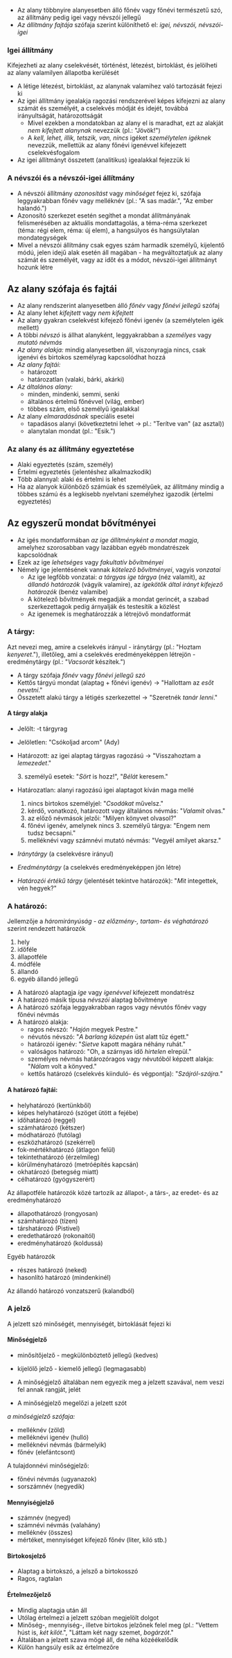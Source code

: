  - Az alany többnyire alanyesetben álló főnév vagy főnévi természetű szó, az állítmány pedig igei vagy névszói jellegű
 - *Az állítmány fajtája* szófaja szerint különíthető el: *igei, névszói, névszói-igei*

### Igei állítmány

Kifejezheti az alany cselekvését, történést, létezést, birtoklást, és jelölheti az alany valamilyen állapotba kerülését

 - A létige létezést, birtoklást, az alanynak valamihez való tartozását fejezi ki
 - Az igei állítmány igealakja ragozási rendszerével képes kifejezni az alany számát és személyét, a cselekvés módját és idejét, továbbá irányultságát, határozottságát
   + Mivel ezekben a mondatokban az alany el is maradhat, ezt az alakját *nem kifejtett alanynak* nevezzük (pl.: "Jövök!")
   + A *kell, lehet, illik, tetszik, van, nincs* igéket *személytelen igéknek* nevezzük, mellettük az alany főnévi igenévvel kifejezett cselekvésfogalom
 - Az igei állítmányt összetett (analitikus) igealakkal fejezzük ki

### A névszói és a névszói-igei állítmány

 - A névszói állítmány *azonosítást* vagy *minőséget* fejez ki, szófaja leggyakrabban főnév vagy melléknév (pl.: "A sas madár.", "Az ember halandó.")
 - Azonosító szerkezet esetén segíthet a mondat állítmányának felismerésében az aktuális mondattagolás, a téma-réma szerkezet (téma: régi elem, réma: új elem), a hangsúlyos és hangsúlytalan mondategységek
 - Mivel a névszói állítmány csak egyes szám harmadik személyű, kijelentő módú, jelen idejű alak esetén áll magában - ha megváltoztatjuk az alany számát és személyét, vagy az időt és a módot, névszói-igei állítmányt hozunk létre

## Az alany szófaja és fajtái

 - Az alany rendszerint alanyesetben álló *főnév* vagy *főnévi jellegű* szófaj
 - Az alany lehet *kifejtett* vagy *nem kifejtett*
 - Az alany gyakran cselekvést kifejező főnévi igenév (a személytelen igék mellett)
 - A többi *névszó* is állhat alanyként, leggyakrabban a *személyes* vagy *mutató névmás*
 - *Az alany alakja:* mindig alanyesetben áll, viszonyragja nincs, csak igenévi és birtokos személyrag kapcsolódhat hozzá
 - *Az alany fajtái:*
   + határozott
   + határozatlan (valaki, bárki, akárki)
 - *Az általános alany:*
   + minden, mindenki, semmi, senki
   + általános értelmű főnévvel (világ, ember)
   + többes szám, első személyű igealakkal
 - Az alany *elmaradásának* speciális esetei
   + tapadásos alanyi (következtetni lehet → pl.: "Terítve van" (az asztal))
   + alanytalan mondat (pl.: "Esik.")

### Az alany és az állítmány egyeztetése

 - Alaki egyeztetés (szám, személy)
 - Értelmi egyeztetés (jelentéshez alkalmazkodik)
 - Több alannyal: alaki és értelmi is lehet
 - Ha az alanyok különböző számúak és személyűek, az állítmány mindig a többes számú és a legkisebb nyelvtani személyhez igazodik (értelmi egyeztetés)

## Az egyszerű mondat bővítményei

 - Az igés mondatformában *az ige állítményként a mondat magja*, amelyhez szorosabban vagy lazábban egyéb mondatrészek kapcsolódnak
 - Ezek az ige *lehetséges* vagy *fakultatív bővítményei*
 - Némely ige jelentésének vannak *kötelező bővítményei*, vagyis *vonzatai*
   + Az ige legfőbb vonzatai: *a tárgyas ige tárgya* (néz valamit), az *állandó határozók* (vágyik valamire), az *igekötők által irányt kifejező határozók* (benéz valamibe)
   + A kötelező bővítmények megadják a mondat gerincét, a szabad szerkezettagok pedig árnyalják és testesítik a közlést
   + Az igenemek is meghatározzák a létrejövő mondatformát

### A tárgy:

Azt nevezi meg, amire a cselekvés irányul - iránytárgy (pl.: "Hoztam *kenyeret*."), illetőleg, ami a cselekvés eredményeképpen létrejön - eredménytárgy (pl.: "*Vacsorát* készítek.")

 - A tárgy szófaja *főnév* vagy *főnévi jellegű szó*
 - Kettős tárgyú mondat (alaptag + főnévi igenév) → "Hallottam az *esőt nevetni*."
 - Összetett alakú tárgy a létigés szerkezettel → "Szeretnék *tanár lenni*."

#### A tárgy alakja

 - Jelölt: -t tárgyrag
 - Jelöletlen: "Csókoljad arcom" (Ady)
 - Határozott: az igei alaptag tárgyas ragozású → "Visszahoztam a *lemezedet*."

   3\. személyű esetek: "*Sört* is hozz!", "*Bélát* keresem."
 - Határozatlan: alanyi ragozású igei alaptagot kíván maga mellé
   1. nincs birtokos személyjel: "*Csodákat* művelsz."
   2. kérdő, vonatkozó, határozott vagy általános névmás: "*Valamit* olvas."
   3. az előző névmások jelzői: "Milyen könyvet olvasol?"
   4. főnévi igenév, amelynek nincs 3. személyű tárgya: "Engem nem tudsz becsapni."
   5. melléknévi vagy számnévi mutató névmás: "Vegyél amilyet akarsz."


 - *Iránytárgy* (a cselekvésre irányul)
 - *Eredménytárgy* (a cselekvés eredményeképpen jön létre)
 - *Határozói értékű tárgy* (jelentését tekintve határozók): "*Mit* integettek, vén hegyek?"

### A határozó:

Jellemzője a *háromirányúság - az előzmény-, tartam- és véghatározó* szerint rendezett határozók

1. hely
2. időféle
3. állapotféle
4. módféle
5. állandó
6. egyéb állandó jellegű


 - A határozó alaptagja *ige* vagy *igenévvel* kifejezett mondatrész
 - A határozó másik típusa *névszói* alaptag bővítménye
 - A határozó szófaja leggyakrabban ragos vagy névutós főnév vagy főnévi névmás
 - A határozó alakja:
   + ragos névszó: "*Hajón* megyek Pestre."
   + névutós névszó: "*A barlang közepén* üst alatt tűz égett."
   + határozói igenév: "*Sietve* kapott magára néhány ruhát."
   + valóságos határozó: "Oh, a szárnyas idő *hirtelen* elrepül."
   + személyes névmás határozóragos vagy névutóból képzett alakja: "*Nálam* volt a könyved."
   + kettős határozó (cselekvés kiinduló- és végpontja): "*Szájról-szájra.*"

#### A határozó fajtái:

 - helyhatározó (kertünkből)
 - képes helyhatározó (szöget ütött a fejébe)
 - időhatározó (reggel)
 - számhatározó (kétszer)
 - módhatározó (futólag)
 - eszközhatározó (szekérrel)
 - fok-mértékhatározó (átlagon felül)
 - tekintethatározó (érzelmileg)
 - körülményhatározó (metróépítés kapcsán)
 - okhatározó (betegség miatt)
 - célhatározó (gyógyszerért)

Az állapotféle határozók közé tartozik az állapot-, a társ-, az eredet- és az eredményhatározó

 - állapothatározó (rongyosan)
 - számhatározó (tízen)
 - társhatározó (Pistivel)
 - eredethatározó (rokonaitól)
 - eredményhatározó (koldussá)

Egyéb határozók

 - részes határozó (neked)
 - hasonlító határozó (mindenkinél)

Az állandó határozó vonzatszerű (kalandból)

### A jelző

A jelzett szó minőségét, mennyiségét, birtoklását fejezi ki

#### Minőségjelző

 - minősítőjelző - megkülönböztető jellegű (kedves)
 - kijelölő jelző - kiemelő jellegű (legmagasabb)


 - A minőségjelző általában nem egyezik meg a jelzett szavával, nem veszi fel annak rangját, jelét
 - A minőségjelző megelőzi a jelzett szót

*a minőségjelző szófaja:*

 - melléknév (zöld)
 - melléknévi igenév (hulló)
 - melléknévi névmás (bármelyik)
 - főnév (elefántcsont)

A tulajdonnévi minőségjelző:

 - főnévi névmás (ugyanazok)
 - sorszámnév (negyedik)

#### Mennyiségjelző

 - számnév (negyed)
 - számnévi névmás (valahány)
 - melléknév (összes)
 - mértéket, mennyiséget kifejező főnév (liter, kiló stb.)

#### Birtokosjelző

 - Alaptag a birtokszó, a jelsző a birtokosszó
 - Ragos, ragtalan

#### Értelmezőjelző

 - Mindig alaptagja után áll
 - Utólag értelmezi a jelzett szóban megjelölt dolgot
 - Minőség-, mennyiség-, illetve birtokos jelzőnek felel meg (pl.: "Vettem húst is, *két kilót*.", "Láttam két nagy szemet, *bogárzót*."
 - Általában a jelzett szava mögé áll, de néha közéékelődik
 - Külön hangsúly esik az értelmezőre
